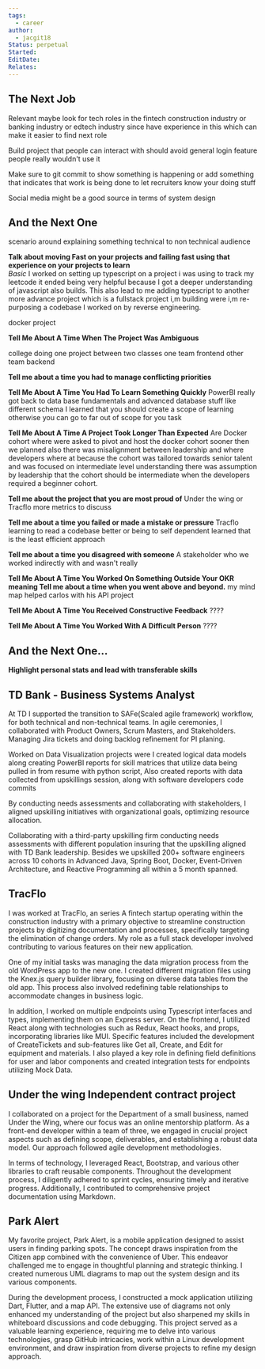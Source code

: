```yaml
---
tags:
  - career
author:
  - jacgit18
Status: perpetual
Started: 
EditDate: 
Relates:
---
```

## The Next Job

Relevant maybe look for tech roles in the fintech construction industry or banking industry or edtech industry since have experience in this which can make it easier to find next role


Build project that people can interact with should avoid general login feature people really wouldn't use it 


Make sure to git commit to show something is happening or add something that indicates that work is being done to let recruiters know your doing stuff

Social media might be a good source in terms of system design

## And the Next One 

scenario around explaining something technical to non technical audience  
  

  
  
  
**Talk about moving Fast on your projects and failing fast using that experience on your projects to learn**  
*Basic*
I worked on setting up typescript on a project i was using to track my leetcode it ended being very helpful because I got a deeper understanding of javascript also builds. This also lead to me adding typescript to another more advance project which is a fullstack project i,m building were i,m re-purposing a codebase I worked on by reverse engineering.    

docker project


  
**Tell Me About A Time When The Project Was Ambiguous**  

college doing one project between two classes one team frontend other team backend 


  
**Tell me about a time you had to manage conflicting priorities**
  
**Tell Me About A Time You Had To Learn Something Quickly** 
PowerBI really got back to data base fundamentals and advanced database stuff like different schema I learned that you should create a scope of learning otherwise you can go to far out of scope for you task
  
**Tell Me About A Time A Project Took Longer Than Expected**
Are Docker cohort where were asked to pivot and host the docker cohort sooner then we planned also there was misalignment between leadership and where developers where at because the cohort was tailored towards senior talent and was focused on intermediate  level understanding  there was assumption by leadership that the cohort should be intermediate when the developers required a beginner cohort.

**Tell me about the project that you are most proud of**
Under the wing or Tracflo more metrics to discuss
  
**Tell me about a time you failed or made a mistake or pressure**
Tracflo learning to read a codebase better or being to self dependent learned that is the least efficient approach 



**Tell me about a time you disagreed with someone**
A stakeholder who we worked indirectly with and wasn't really 
  

**Tell Me About A Time You Worked On Something Outside Your OKR meaning Tell me about a time when you went above and beyond.**
my mind map helped carlos with his API project  


  
**Tell Me About A Time You Received Constructive Feedback**
????

**Tell Me About A Time You Worked With A Difficult Person**
????



## And the Next One... 
**Highlight personal stats and lead with transferable skills**



## TD Bank - Business Systems Analyst 

At TD I supported the transition to SAFe(Scaled agile framework) workflow, for both technical and non-technical teams. In agile ceremonies, I collaborated with Product Owners, Scrum Masters, and Stakeholders. Managing Jira tickets and doing backlog refinement for PI planing.

Worked on Data Visualization projects were I created logical data models along creating PowerBI reports for skill matrices that utilize data being pulled in from resume with python script, Also created reports with data collected from upskillings session, along with software developers code commits  

By conducting needs assessments and collaborating with stakeholders, I aligned upskilling initiatives with organizational goals, optimizing resource allocation.

Collaborating with a third-party upskilling firm conducting needs assessments with different population insuring that the upskilling aligned with TD Bank leadership. Besides we upskilled 200+ software engineers across 10 cohorts in Advanced Java, Spring Boot, Docker, Event-Driven Architecture, and Reactive Programming all within a 5 month spanned.

## TracFlo  

I was worked at TracFlo, an series A fintech startup operating within the construction industry with a primary objective to streamline construction projects by digitizing documentation and processes, specifically targeting the elimination of change orders. My role as a full stack developer involved contributing to various features on their new application.

One of my initial tasks was managing the data migration process from the old WordPress app to the new one. I created different migration files using the Knex.js query builder library, focusing on diverse data tables from the old app. This process also involved redefining table relationships to accommodate changes in business logic.

In addition, I worked on multiple endpoints using Typescript interfaces and types, implementing them on an Express server. On the frontend, I utilized React along with technologies such as Redux, React hooks, and props, incorporating libraries like MUI. Specific features included the development of CreateTickets and sub-features like Get all, Create, and Edit for equipment and materials. I also played a key role in defining field definitions for user and labor components and created integration tests for endpoints utilizing Mock Data.

## Under the wing Independent contract project 

I collaborated on a project for the Department of a small business, named Under the Wing, where our focus was an online mentorship platform. As a front-end developer within a team of three, we engaged in crucial project aspects such as defining scope, deliverables, and establishing a robust data model. Our approach followed agile development methodologies.

In terms of technology, I leveraged React, Bootstrap, and various other libraries to craft reusable components. Throughout the development process, I diligently adhered to sprint cycles, ensuring timely and iterative progress. Additionally, I contributed to comprehensive project documentation using Markdown.


## Park Alert 

My favorite project, Park Alert, is a mobile application designed to assist users in finding parking spots. The concept draws inspiration from the Citizen app combined with the convenience of Uber. This endeavor challenged me to engage in thoughtful planning and strategic thinking. I created numerous UML diagrams to map out the system design and its various components.

During the development process, I constructed a mock application utilizing Dart, Flutter, and a map API. The extensive use of diagrams not only enhanced my understanding of the project but also sharpened my skills in whiteboard discussions and code debugging. This project served as a valuable learning experience, requiring me to delve into various technologies, grasp GitHub intricacies, work within a Linux development environment, and draw inspiration from diverse projects to refine my design approach.





